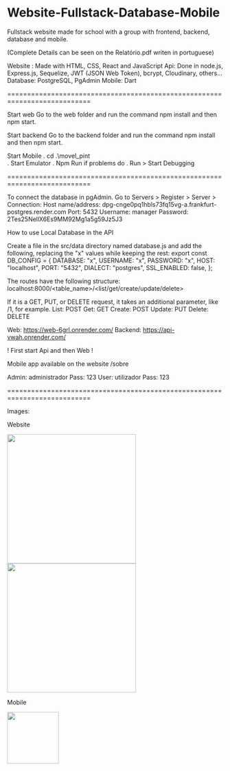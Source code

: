 # Website-Fullstack-Database-Mobile
Fullstack website made for school with a group with frontend, backend, database and mobile.

(Complete Details can be seen on the Relatório.pdf writen in portuguese)

Website : Made with HTML, CSS, React and JavaScript
Api: Done in node.js, Express.js, Sequelize, JWT (JSON Web Token), bcrypt, Cloudinary, others...
Database: PostgreSQL, PgAdmin
Mobile: Dart

===========================================================================


Start web
Go to the web folder and run the command npm install and then npm start.

Start backend
Go to the backend folder and run the command npm install and then npm start.

Start Mobile
. cd .\movel_pint\
. Start Emulator
. Npm Run
if problems do
. Run > Start Debugging

===========================================================================

To connect the database in pgAdmin.
Go to Servers > Register > Server > Connection:
Host name/address: dpg-cnge0pq1hbls73fq15vg-a.frankfurt-postgres.render.com
Port: 5432
Username: manager
Password: 2Tes25NellX6Es9MM92Mg1a5g59Jz5J3

How to use Local Database in the API

Create a file in the src/data directory named database.js and add the following, replacing the "x" values while keeping the rest:
export const DB_CONFIG = {
    DATABASE: "x",
    USERNAME: "x",
    PASSWORD: "x",
    HOST: "localhost",
    PORT: "5432",
    DIALECT: "postgres",
    SSL_ENABLED: false,
};

The routes have the following structure:
localhost:8000/<table_name>/<list/get/create/update/delete>

If it is a GET, PUT, or DELETE request, it takes an additional parameter, like /1, for example.
List: POST
Get: GET
Create: POST
Update: PUT
Delete: DELETE


Web: https://web-6grl.onrender.com/
Backend: https://api-vwah.onrender.com/

! First start Api and then Web ! 

Mobile app available on the website /sobre

Admin: administrador Pass: 123
User: utilizador Pass: 123

===========================================================================

Images: 

Website

<img src="https://github.com/user-attachments/assets/b374a9bb-52f1-493b-882c-469066b6b618" width="300" />
<img src="https://github.com/user-attachments/assets/1040c423-2dc5-4186-9cb4-9f55bafd1dba" width="300" />

Mobile

<img src="https://github.com/user-attachments/assets/ea6063fe-f3cd-4cad-bf4a-49adde56b5a1" width="120" />
